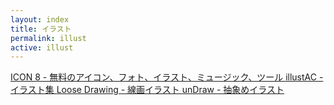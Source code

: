 ```yaml
---
layout: index
title: イラスト
permalink: illust
active: illust
---
```


<a class="link-list" href="https://icons8.jp/" target="_blank">
ICON 8 - 無料のアイコン、フォト、イラスト、ミュージック、ツール 
</a>
<a class="link-list" href="https://www.ac-illust.com/" target="_blank">
illustAC - イラスト集
</a>
<a class="link-list" href="https://loosedrawing.com/" target="_blank">
Loose Drawing - 線画イラスト
</a>
<a class="link-list" href="https://undraw.co/illustrations" target="_blank">
unDraw - 抽象めイラスト
</a>